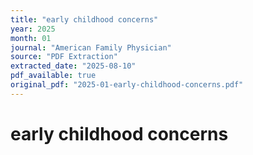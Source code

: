 ```yaml
---
title: "early childhood concerns"
year: 2025
month: 01
journal: "American Family Physician"
source: "PDF Extraction"
extracted_date: "2025-08-10"
pdf_available: true
original_pdf: "2025-01-early-childhood-concerns.pdf"
---
```


# early childhood concerns

